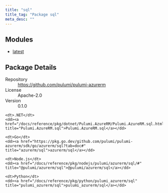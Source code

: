 ```yaml
---
title: "sql"
title_tag: "Package sql"
meta_desc: ""
---
```


<!-- WARNING: this file was generated by Pulumi Docs Generator. -->
<!-- Do not edit by hand unless you're certain you know what you are doing! -->



<h2 id="modules">Modules</h2>
<ul class="api">
    <li><a href="latest/" title="latest"><span class="symbol module"></span>latest</a></li>
</ul>

<h2 id="package-details">Package Details</h2>
<dl class="package-details">
	<dt>Repository</dt>
	<dd><a href="https://github.com/pulumi/pulumi-azurerm">https://github.com/pulumi/pulumi-azurerm</a></dd>
	<dt>License</dt>
	<dd>Apache-2.0</dd>
	<dt>Version</dt>
	<dd>0.1.0</dd>
</dl>



<dl class="tabular">

    <dt>.NET</dt>
    <dd><a href="/docs/reference/pkg/dotnet/Pulumi.AzureRM/Pulumi.AzureRM.sql.html" title="Pulumi.AzureRM.sql">Pulumi.AzureRM.sql</a></dd>

    <dt>Go</dt>
    <dd><a href="https://pkg.go.dev/github.com/pulumi/pulumi-azurerm/sdk/go/azurerm/sql?tab=doc#" title="azurerm/sql">azurerm/sql</a></dd>

    <dt>Node.js</dt>
    <dd><a href="/docs/reference/pkg/nodejs/pulumi/azurerm/sql/#" title="@pulumi/azurerm/sql">@pulumi/azurerm/sql</a></dd>

    <dt>Python</dt>
    <dd><a href="/docs/reference/pkg/python/pulumi_azurerm/sql" title="pulumi_azurerm/sql">pulumi_azurerm/sql</a></dd>

</dl>

